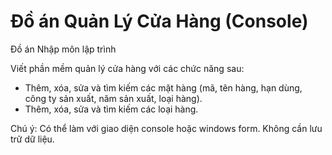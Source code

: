 # Đồ án Quản Lý Cửa Hàng (Console)
Đồ án Nhập môn lập trình

Viết phần mềm quản lý cửa hàng với các chức năng sau:
  + Thêm, xóa, sửa và tìm kiếm các mặt hàng (mã, tên hàng, hạn dùng, công ty sản xuất, năm sản xuất, loại hàng).
  + Thêm, xóa, sửa và tìm kiếm các loại hàng.

Chú ý:
Có thể làm với giao diện console hoặc windows form.
Không cần lưu trữ dữ liệu.
